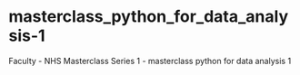 # masterclass_python_for_data_analysis-1
Faculty - NHS Masterclass Series 1 - masterclass python for data analysis 1
